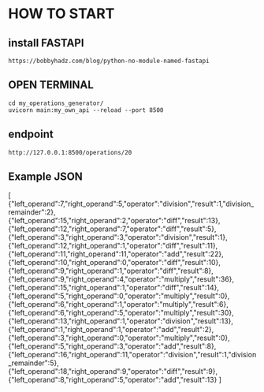 # HOW TO START

## install FASTAPI

    https://bobbyhadz.com/blog/python-no-module-named-fastapi

## OPEN TERMINAL

    cd my_operations_generator/
    uvicorn main:my_own_api --reload --port 8500

## endpoint

    http://127.0.0.1:8500/operations/20

## Example JSON

[
{"left_operand":7,"right_operand":5,"operator":"division","result":1,"division_remainder":2},
{"left_operand":15,"right_operand":2,"operator":"diff","result":13},
{"left_operand":12,"right_operand":7,"operator":"diff","result":5},
{"left_operand":3,"right_operand":3,"operator":"division","result":1},
{"left_operand":12,"right_operand":1,"operator":"diff","result":11},
{"left_operand":11,"right_operand":11,"operator":"add","result":22},
{"left_operand":10,"right_operand":0,"operator":"diff","result":10},
{"left_operand":9,"right_operand":1,"operator":"diff","result":8},
{"left_operand":9,"right_operand":4,"operator":"multiply","result":36},
{"left_operand":15,"right_operand":1,"operator":"diff","result":14},
{"left_operand":5,"right_operand":0,"operator":"multiply","result":0},
{"left_operand":6,"right_operand":1,"operator":"multiply","result":6},
{"left_operand":6,"right_operand":5,"operator":"multiply","result":30},
{"left_operand":13,"right_operand":1,"operator":"division","result":13},
{"left_operand":1,"right_operand":1,"operator":"add","result":2},
{"left_operand":3,"right_operand":0,"operator":"multiply","result":0},
{"left_operand":5,"right_operand":3,"operator":"add","result":8},
{"left_operand":16,"right_operand":11,"operator":"division","result":1,"division_remainder":5},
{"left_operand":18,"right_operand":9,"operator":"diff","result":9},
{"left_operand":8,"right_operand":5,"operator":"add","result":13}
]
